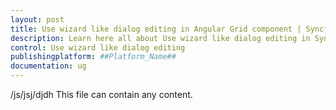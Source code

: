 ```yaml
---
layout: post
title: Use wizard like dialog editing in Angular Grid component | Syncfusion
description: Learn here all about Use wizard like dialog editing in Syncfusion ##Platform_Name## Grid component of Syncfusion Essential JS 2 and more.
control: Use wizard like dialog editing 
publishingplatform: ##Platform_Name##
documentation: ug
---
```


/js/jsj/djdh
This file can contain any content.